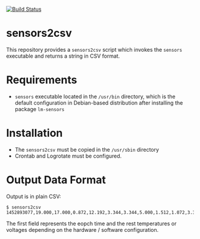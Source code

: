 [![Build Status](https://travis-ci.org/MatthieuMichon/sensors2csv.svg?branch=master)](https://travis-ci.org/MatthieuMichon/sensors2csv)

# sensors2csv
This repository provides a ``sensors2csv`` script which invokes the ``sensors`` executable and returns a string in CSV format.

# Requirements

* ``sensors`` executable located in the ``/usr/bin`` directory, which is the default configuration in Debian-based distribution after installing the package ``lm-sensors``

# Installation
* The ``sensors2csv`` must be copied in the ``/usr/sbin`` directory
* Crontab and Logrotate must be configured.

# Output Data Format
Output is in plain CSV:

```
$ sensors2csv 
1452893077,19.000,17.000,0.872,12.192,3.344,3.344,5.000,1.512,1.072,3.360,3.216,23.000,25.000
```

The first field represents the eopch time and the rest temperatures or voltages depending on the hardware / software configuration.
